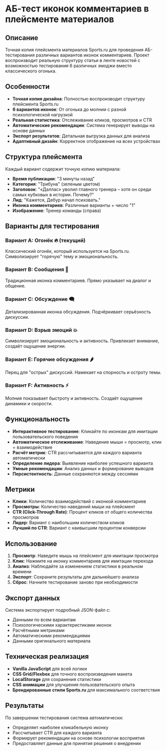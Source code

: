 # АБ-тест иконок комментариев в плейсменте материалов

## Описание

Точная копия плейсмента материалов Sports.ru для проведения АБ-тестирования различных вариантов иконок комментариев. Проект воспроизводит реальную структуру статьи в ленте новостей с возможностью тестирования 6 различных эмоджи вместо классического огонька.

## Особенности

- **Точная копия дизайна**: Полностью воспроизводит структуру плейсмента Sports.ru
- **6 вариантов иконок**: От огонька до молнии с разной психологической нагрузкой
- **Реальная статистика**: Отслеживание кликов, просмотров и CTR
- **Автоматические рекомендации**: Система генерирует выводы на основе данных
- **Экспорт результатов**: Детальная выгрузка данных для анализа
- **Адаптивный дизайн**: Корректное отображение на всех устройствах

## Структура плейсмента

Каждый вариант содержит точную копию материала:
- **Время публикации**: "3 минуты назад"
- **Категория**: "Трибуна" (зеленым цветом)
- **Заголовок**: "«Даллас» уволил главного тренера – хотя он среди самых кубковых в истории. Почему?"
- **Лид**: "Кажется, Дебур начал психовать."
- **Иконка комментариев**: Различные варианты + число "1"
- **Изображение**: Тренер команды (справа)

## Варианты для тестирования

### Вариант A: Огонёк 🔥 (текущий)
Классический огонёк, который используется на Sports.ru. Символизирует "горячую" тему и эмоциональность.

### Вариант B: Сообщения 💬
Традиционная иконка комментариев. Прямо указывает на диалог и общение.

### Вариант C: Обсуждение 🗨️
Детализированная иконка обсуждения. Подчёркивает серьёзность дискуссии.

### Вариант D: Взрыв эмоций 💥
Символизирует эмоциональность и активность. Привлекает внимание, создаёт ощущение энергии.

### Вариант E: Горячие обсуждения 🌶️
Перец для "острых" дискуссий. Намекает на спорность и остроту темы.

### Вариант F: Активность ⚡
Молния показывает быстроту и активность. Создаёт ощущение динамики и скорости.

## Функциональность

- **Интерактивное тестирование**: Кликайте по иконкам для имитации пользовательского поведения
- **Автоматическое отслеживание**: Наведение мыши = просмотр, клик = взаимодействие
- **Расчёт метрик**: CTR рассчитывается для каждого варианта автоматически
- **Определение лидера**: Выявление наиболее успешного варианта
- **Умные рекомендации**: Анализ данных и формирование выводов
- **Персистентность**: Данные сохраняются между сессиями

## Метрики

- **Клики**: Количество взаимодействий с иконкой комментариев
- **Просмотры**: Количество наведений мыши на плейсмент
- **CTR (Click-Through Rate)**: Процент кликов от общего количества просмотров
- **Лидер**: Вариант с наибольшим количеством кликов
- **Лучший по CTR**: Вариант с наивысшим процентом конверсии

## Использование

1. **Просмотр**: Наведите мышь на плейсмент для имитации просмотра
2. **Клик**: Нажмите на иконку комментариев для имитации перехода
3. **Анализ**: Наблюдайте за изменением статистики в реальном времени
4. **Экспорт**: Сохраните результаты для дальнейшего анализа
5. **Сброс**: Начните тестирование заново при необходимости

## Экспорт данных

Система экспортирует подробный JSON-файл с:
- Данными по всем вариантам
- Психологическими характеристиками иконок
- Расчётными метриками
- Автоматическими рекомендациями
- Данными оригинального материала

## Техническая реализация

- **Vanilla JavaScript** для всей логики
- **CSS Grid/Flexbox** для точного воспроизведения макета
- **LocalStorage** для сохранения статистики
- **CSS анимации** для улучшения пользовательского опыта
- **Брендированные стили Sports.ru** для максимального соответствия

## Результаты

По завершении тестирования система автоматически:
- Определяет наиболее кликабельную иконку
- Рассчитывает CTR для каждого варианта
- Формирует рекомендации на основе психологии восприятия
- Предоставляет данные для принятия решения о внедрении 